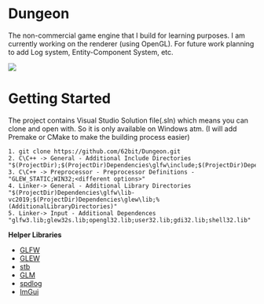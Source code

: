# Dungeon
The non-commercial game engine that I build for learning purposes. I am currently working on the renderer (using OpenGL). For future work planning to add Log system, Entity-Component System, etc.

![](https://github.com/62bit/Dungeon/blob/master/Dungeon%20Engine/Source/dungeon.gif)

# Getting Started
The project contains Visual Studio Solution file(.sln) which means you can clone and open with. So it is only available on Windows atm. (I will add Premake or CMake to make the building process easier)

```
1. git clone https://github.com/62bit/Dungeon.git
2. C\C++ -> General - Additional Include Directories "$(ProjectDir);$(ProjectDir)Dependencies\glfw\include;$(ProjectDir)Dependencies\;$(ProjectDir)Dependencies\glew\include;$(ProjectDir)Source"
3. C\C++ -> Preprocessor - Preprocessor Definitions - "GLEW_STATIC;WIN32;<different options>"  
4. Linker-> General - Additional Library Directories "$(ProjectDir)Dependencies\glfw\lib-vc2019;$(ProjectDir)Dependencies\glew\lib;%(AdditionalLibraryDirectories)"
5. Linker-> Input - Additional Dependences "glfw3.lib;glew32s.lib;opengl32.lib;user32.lib;gdi32.lib;shell32.lib" 
```

**Helper Libraries**
- [GLFW](https://www.glfw.org/)
- [GLEW](http://glew.sourceforge.net/)
- [stb](https://github.com/nothings/stb/)
- [GLM](https://glm.g-truc.net/)
- [spdlog](https://github.com/gabime/spdlog)
- [ImGui](https://github.com/ocornut/imgui/)

